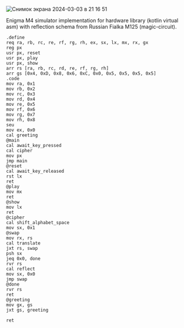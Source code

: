 ![Снимок экрана 2024-03-03 в 21 16 51](https://github.com/Scalagrammer/enigma-hardware/assets/39617069/4898a052-626f-453c-a546-29c2b6a65944)

Enigma M4 simulator implementation for hardware library (kotlin virtual asm) with reflection schema from Russian Fialka M125 (magic-circuit).
```
.define
req ra, rb, rc, re, rf, rg, rh, ex, sx, lx, mx, rx, gx
reg px
usr px, reset
usr px, play
usr px, show
arr rs [ra, rb, rc, rd, re, rf, rg, rh]
arr gs [0x4, 0xD, 0x8, 0x6, 0xC, 0x0, 0x5, 0x5, 0x5, 0x5]
.code
mov ra, 0x1
mov rb, 0x2
mov rc, 0x3
mov rd, 0x4
mov re, 0x5
mov rf, 0x6
mov rg, 0x7
mov rh, 0x8
seu
mov ex, 0x0
cal greeting
@main
cal await_key_pressed
cal cipher
mov px
jmp main
@reset
cal await_key_released
rst lx
ret
@play
mov mx
ret
@show
mov lx
ret
@cipher
cal shift_alphabet_space
mov sx, 0x1
@swap
mov rx, rs
cal translate
jxt rs, swap
psh sx
jeq 0x0, done
rvr rs
cal reflect
mov sx, 0x0
jmp swap
@done
rvr rs
ret
@greeting
mov gx, gs
jxt gs, greeting

ret
```
